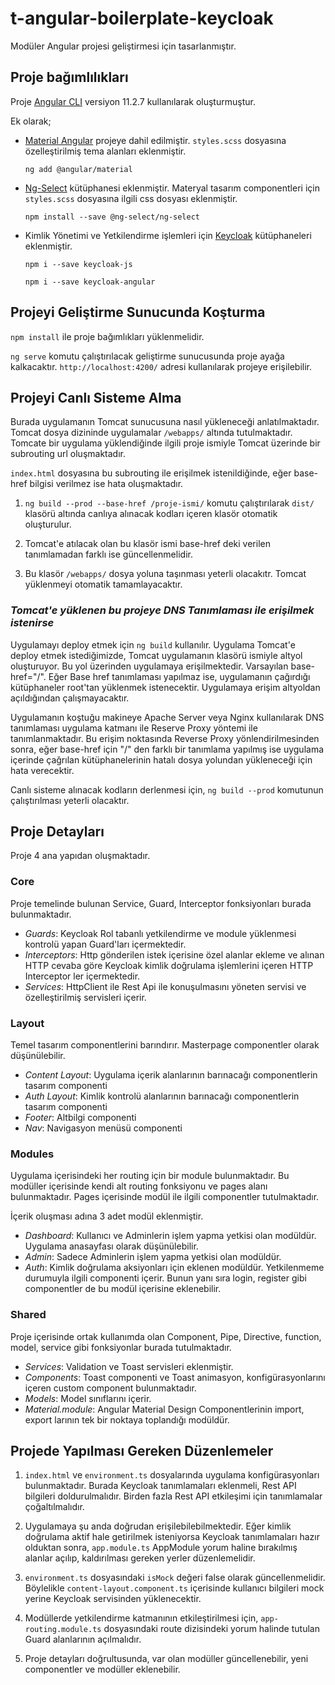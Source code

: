 # t-angular-boilerplate-keycloak

Modüler Angular projesi geliştirmesi için tasarlanmıştır. 

## **Proje bağımlılıkları**

Proje [Angular CLI](https://github.com/angular/angular-cli) versiyon 11.2.7 kullanılarak oluşturmuştur.

Ek olarak;

- [Material Angular](https://material.angular.io/) projeye dahil edilmiştir. `styles.scss` dosyasına özelleştirilmiş tema alanları eklenmiştir.

  `ng add @angular/material`

- [Ng-Select](https://github.com/ng-select/ng-select) kütüphanesi eklenmiştir. Materyal tasarım componentleri için `styles.scss` dosyasına ilgili css dosyası eklenmiştir.
  
  `npm install --save @ng-select/ng-select`

- Kimlik Yönetimi ve Yetkilendirme işlemleri için [Keycloak](https://www.npmjs.com/package/keycloak-angular) kütüphaneleri eklenmiştir. 

  `npm i --save keycloak-js`

  `npm i --save keycloak-angular`

## **Projeyi Geliştirme Sunucunda Koşturma**
`npm install` ile proje bağımlıkları yüklenmelidir.

`ng serve` komutu çalıştırılacak geliştirme sunucusunda proje ayağa kalkacaktır. `http://localhost:4200/` adresi kullanılarak projeye erişilebilir.

## **Projeyi Canlı Sisteme Alma**

Burada uygulamanın Tomcat sunucusuna nasıl yükleneceği anlatılmaktadır. Tomcat dosya dizininde uygulamalar `/webapps/` altında tutulmaktadır. Tomcate bir uygulama yüklendiğinde ilgili proje ismiyle Tomcat üzerinde bir subrouting url oluşmaktadır.

`index.html` dosyasına bu subrouting ile erişilmek istenildiğinde, eğer base-href bilgisi verilmez ise hata oluşmaktadır.

1. `ng build --prod --base-href /proje-ismi/` komutu çalıştırılarak `dist/` klasörü altında canlıya alınacak kodları içeren klasör otomatik oluşturulur.

2. Tomcat'e atılacak olan bu klasör ismi base-href deki verilen tanımlamadan farklı ise güncellenmelidir.

3. Bu klasör `/webapps/` dosya yoluna taşınması yeterli olacakıtr. Tomcat yüklenmeyi otomatik tamamlayacaktır.

### _**Tomcat'e yüklenen bu projeye DNS Tanımlaması ile erişilmek istenirse**_
Uygulamayı deploy etmek için `ng build` kullanılır. Uygulama Tomcat'e deploy etmek istediğimizde, Tomcat uygulamanın klasörü ismiyle altyol oluşturuyor. Bu yol üzerinden uygulamaya erişilmektedir. Varsayılan base-href="/". Eğer Base href tanımlaması yapılmaz ise, uygulamanın çağırdığı kütüphaneler root'tan yüklenmek istenecektir. Uygulamaya erişim altyoldan açıldığından çalışmayacaktır.

Uygulamanın koştuğu makineye Apache Server veya Nginx kullanılarak DNS tanımlaması uygulama katmanı ile Reserve Proxy yöntemi ile tanımlanmaktadır.
Bu erişim noktasında Reverse Proxy yönlendirilmesinden sonra, eğer base-href için "/" den farklı bir tanımlama yapılmış ise uygulama içerinde çağrılan kütüphanelerinin hatalı dosya yolundan yükleneceği için hata verecektir. 

Canlı sisteme alınacak kodların derlenmesi için, `ng build --prod` komutunun çalıştırılması yeterli olacaktır.

## **Proje Detayları**

Proje 4 ana yapıdan oluşmaktadır.
### Core
Proje temelinde bulunan Service, Guard, Interceptor fonksiyonları burada bulunmaktadır.
* _Guards_: Keycloak Rol tabanlı yetkilendirme ve module yüklenmesi kontrolü yapan Guard'ları içermektedir.
* _Interceptors_: Http gönderilen istek içerisine özel alanlar ekleme ve alınan HTTP cevaba göre Keycloak kimlik doğrulama işlemlerini içeren HTTP Interceptor ler içermektedir.
* _Services_: HttpClient ile Rest Api ile konuşulmasını yöneten servisi ve özelleştirilmiş servisleri içerir.

### Layout
Temel tasarım componentlerini barındırır. Masterpage componentler olarak düşünülebilir.
* _Content Layout_: Uygulama içerik alanlarının barınacağı componentlerin tasarım componenti
* _Auth Layout_: Kimlik kontrolü alanlarının barınacağı componentlerin tasarım componenti
* _Footer_: Altbilgi componenti
* _Nav_: Navigasyon menüsü componenti

### Modules
Uygulama içerisindeki her routing için bir module bulunmaktadır. Bu modüller içerisinde kendi alt routing fonksiyonu ve pages alanı bulunmaktadır. Pages içerisinde modül ile ilgili componentler tutulmaktadır.

İçerik oluşması adına 3 adet modül eklenmiştir.
* _Dashboard_: Kullanıcı ve Adminlerin işlem yapma yetkisi olan modüldür. Uygulama anasayfası olarak düşünülebilir.
* _Admin_: Sadece Adminlerin işlem yapma yetkisi olan modüldür.
* _Auth_: Kimlik doğrulama aksiyonları için eklenen modüldür. Yetkilenmeme durumuyla ilgili componenti içerir. Bunun yanı sıra login, register gibi componentler de bu modül içerisine eklenebilir.

### Shared
Proje içerisinde ortak kullanımda olan Component, Pipe, Directive, function, model, service gibi fonksiyonlar burada tutulmaktadır.

* _Services_: Validation ve Toast servisleri eklenmiştir.
* _Components_: Toast componenti ve Toast animasyon, konfigürasyonlarını içeren custom component bulunmaktadır.
* _Models_: Model sınıflarını içerir.
* _Material.module_: Angular Material Design Componentlerinin import, export larının tek bir noktaya toplandığı modüldür.

## **Projede Yapılması Gereken Düzenlemeler**
1. `index.html` ve `environment.ts` dosyalarında uygulama konfigürasyonları bulunmaktadır. Burada Keycloak tanımlamaları eklenmeli, Rest API bilgileri doldurulmalıdır. Birden fazla Rest API etkileşimi için tanımlamalar çoğaltılmalıdır.

2. Uygulamaya şu anda doğrudan erişilebilebilmektedir. Eğer kimlik doğrulama aktif hale getirilmek isteniyorsa Keycloak tanımlamaları hazır olduktan sonra, `app.module.ts` AppModule yorum haline bırakılmış alanlar açılıp, kaldırılması gereken yerler düzenlemelidir. 

3. `environment.ts` dosyasındaki `isMock` değeri false olarak güncellenmelidir. Böylelikle `content-layout.component.ts` içerisinde kullanıcı bilgileri mock yerine Keycloak servisinden yüklenecektir.

4. Modüllerde yetkilendirme katmanının etkileştirilmesi için, `app-routing.module.ts` dosyasındaki route dizisindeki yorum halinde tutulan Guard alanlarının açılmalıdır.
5. Proje detayları doğrultusunda, var olan modüller güncellenebilir, yeni componentler ve modüller eklenebilir.

